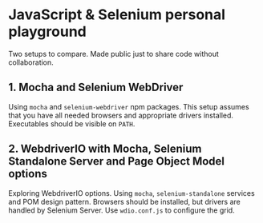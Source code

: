 # JavaScript & Selenium personal playground

Two setups to compare. Made public just to share code without collaboration.

## 1. Mocha and Selenium WebDriver

Using `mocha` and `selenium-webdriver` npm packages. This setup assumes that you have all needed browsers and appropriate drivers installed. Executables should be visible on `PATH`.

## 2. WebdriverIO with Mocha, Selenium Standalone Server and Page Object Model options

Exploring WebdriverIO options. Using `mocha`, `selenium-standalone` services and POM design pattern. Browsers should be installed, but drivers are handled by Selenium Server. Use `wdio.conf.js` to configure the grid.

